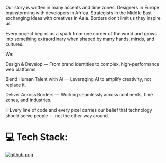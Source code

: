 Our story is written in many accents and time zones.
Designers in Europe brainstorming with developers in Africa.
Strategists in the Middle East exchanging ideas with creatives in Asia.
Borders don’t limit us they inspire us.

Every project begins as a spark from one corner of the world and grows into something extraordinary when shaped by many hands, minds, and cultures.

We:

Design & Develop — From brand identities to complex, high-performance web platforms.

Blend Human Talent with AI — Leveraging AI to amplify creativity, not replace it.

Deliver Across Borders — Working seamlessly across continents, time zones, and industries.

💡 Every line of code and every pixel carries our belief that technology should serve people — not the other way around.


# 💻 Tech Stack:
[![github.png](https://i.postimg.cc/sxCpMVnq/github.png)](https://postimg.cc/dkn7XKcj)
